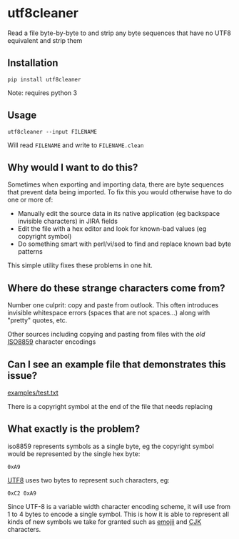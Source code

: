 # utf8cleaner

Read a file byte-by-byte to and strip any byte sequences that have no UTF8
equivalent and strip them

## Installation
```shell
pip install utf8cleaner
```

Note: requires python 3

## Usage

```shell
utf8cleaner --input FILENAME
```

Will read `FILENAME` and write to `FILENAME.clean`

## Why would I want to do this?
Sometimes when exporting and importing data, there are byte sequences that
prevent data being imported. To fix this you would otherwise have to do one or
more of:

* Manually edit the source data in its native application (eg backspace 
  invisible characters) in JIRA fields
* Edit the file with a hex editor and look for known-bad values (eg copyright 
  symbol)
* Do something smart with perl/vi/sed to find and replace known bad byte
  patterns

This simple utility fixes these problems in one hit.

## Where do these strange characters come from?
Number one culprit: copy and paste from outlook. This often introduces
invisible whitespace errors (spaces that are not spaces...) along with "pretty"
quotes, etc.

Other sources including copying and pasting from files with the _old_ 
[ISO8859](https://en.wikipedia.org/wiki/ISO/IEC_8859) character encodings

## Can I see an example file that demonstrates this issue?

[examples/test.txt](examples/test.txt)

There is a copyright symbol at the end of the file that needs replacing

## What exactly is the problem?
iso8859 represents symbols as a single byte, eg the copyright symbol would be
represented by the single hex byte:

```hex
0xA9
```

[UTF8](https://en.wikipedia.org/wiki/UTF-8) uses two bytes to represent such characters, eg:

```hex
0xC2 0xA9
```

Since UTF-8 is a variable width character encoding scheme, it will use from 1 
to 4 bytes to encode a single symbol. This is how it is able to represent all
kinds of new symbols we take for granted such as 
[emojii](https://en.wikipedia.org/wiki/Emoji) and 
[CJK](https://en.wikipedia.org/wiki/CJK_characters) characters.
